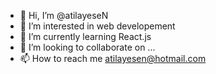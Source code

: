 - 👋 Hi, I’m @atilayeseN
- 👀 I’m interested in web developement
- 🌱 I’m currently learning React.js
- 💞️ I’m looking to collaborate on ...
- 📫 How to reach me atilayesen@hotmail.com

<!---
atilayeseN/atilayeseN is a ✨ special ✨ repository because its `README.md` (this file) appears on your GitHub profile.
You can click the Preview link to take a look at your changes.
--->
